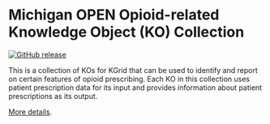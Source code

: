 # Michigan OPEN Opioid-related Knowledge Object (KO) Collection
[![GitHub release](https://img.shields.io/github/release/kgrid/opioid-collection.svg)](https://github.com/kgrid/opioid-collection/releases/)

This is a collection of KOs for KGrid that can be used to identify and report on certain features of opioid prescribing. Each KO in this collection uses patient prescription data for its input and provides information about patient prescriptions as its output. 

[More details](https://kgrid-objects.github.io/opioid-collection/).